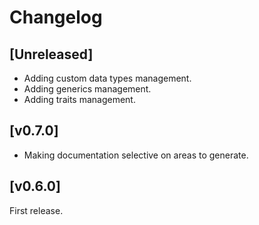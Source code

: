 
# Changelog

## [Unreleased]

- Adding custom data types management.
- Adding generics management.
- Adding traits management.

## [v0.7.0]

- Making documentation selective on areas to generate.

## [v0.6.0]

First release.
